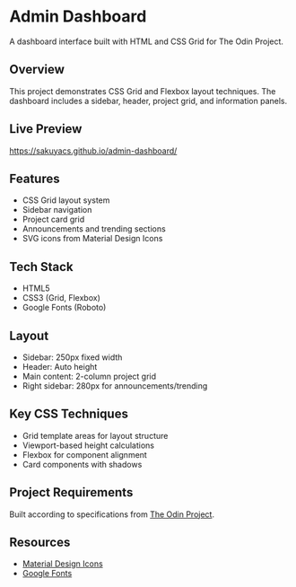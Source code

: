 # Admin Dashboard

A dashboard interface built with HTML and CSS Grid for The Odin Project.

## Overview

This project demonstrates CSS Grid and Flexbox layout techniques. The dashboard includes a sidebar, header, project grid, and information panels.

## Live Preview

https://sakuyacs.github.io/admin-dashboard/

## Features

- CSS Grid layout system
- Sidebar navigation
- Project card grid
- Announcements and trending sections
- SVG icons from Material Design Icons

## Tech Stack

- HTML5
- CSS3 (Grid, Flexbox)
- Google Fonts (Roboto)

## Layout

- Sidebar: 250px fixed width
- Header: Auto height
- Main content: 2-column project grid
- Right sidebar: 280px for announcements/trending

## Key CSS Techniques

- Grid template areas for layout structure
- Viewport-based height calculations
- Flexbox for component alignment
- Card components with shadows

## Project Requirements

Built according to specifications from [The Odin Project](https://www.theodinproject.com/lessons/node-path-intermediate-html-and-css-admin-dashboard).

## Resources

- [Material Design Icons](https://pictogrammers.com/library/mdi/)
- [Google Fonts](https://fonts.google.com/)